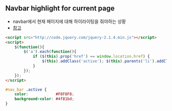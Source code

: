 ## Navbar highlight for current page
- navbar에서 현재 페이지에 대해 하이라이팅을 줘야하는 상황
- [참고](https://stackoverflow.com/questions/26819675/navbar-highlight-for-current-page/33697152#33697152)

```html
<script src="http://code.jquery.com/jquery-2.1.4.min.js"></script>
<script>
    $(function(){
        $('a').each(function(){
            if ($(this).prop('href') == window.location.href) {
                $(this).addClass('active'); $(this).parents('li').addClass('active');
            }
        });
    });
</script>
```
```css
#nav_bar .active {
    color:            #F8F8F8;
    background-color: #4f81bd;
}
```
